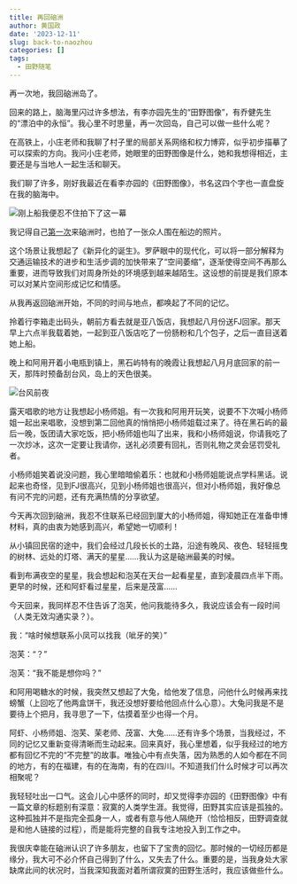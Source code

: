 ```yaml
---
title: 再回硇洲
author: 黄国政
date: '2023-12-11'
slug: back-to-naozhou
categories: []
tags:
  - 田野随笔
---
```


<!--more-->

再一次地，我回硇洲岛了。

回来的路上，脑海里闪过许多想法，有李亦园先生的“田野图像”，有乔健先生的“漂泊中的永恒”。我心里不时思量，再一次回岛，自己可以做一些什么呢？

在高铁上，小庄老师和我聊了村子里的局部关系网络和权力博弈，似乎初步描摹了可以探索的方向。我问小庄老师，她眼里的田野图像是什么，她和我想得相近，主要还是与当地人一起生活和聊天。

我们聊了许多，刚好我最近在看李亦园的《田野图像》，书名这四个字也一直盘旋在我的脑海中。

![刚上船我便忍不住拍下了这一幕](https://cdn.jsdelivr.net/gh/residualsun1/blog-static/images/2023/12/12-11-boat.jpg)

我记得自己[第一次](https://cdn.jsdelivr.net/gh/residualsun1/blog-static/images/2023/06/do-not-need-meaning/)来硇洲时，也拍了一张众人围在船边的照片。

这个场景让我想起了《新异化的诞生》。罗萨眼中的现代化，可以将一部分解释为交通运输技术的进步和生活步调的加快带来了“空间萎缩”，逐渐使得空间不再那么重要，进而导致我们对周身所处的环境感到越来越陌生。这设想的前提是我们原本可以对某片空间形成记忆和情感。

从我再返回硇洲开始，不同的时间与地点，都唤起了不同的记忆。

拎着行李箱走出码头，朝前方看去就是亚八饭店，我想起八月份送FJ回家。那天早上六点半我载着她，一起到亚八饭店吃了一份肠粉和几个包子，之后一直目送着她上船。

晚上和阿用开着小电瓶到镇上，黑石屿特有的晚霞让我想起八月月底回家的前一天，那阵时预备刮台风，岛上的天色很美。

![台风前夜](https://cdn.jsdelivr.net/gh/residualsun1/blog-static/images/2023/12/12-11-sunset.jpg)

露天唱歌的地方让我想起小杨师姐。有一次我和阿用开玩笑，说要不下次喊小杨师姐一起出来唱歌，没想到第二回他真的悄悄把小杨师姐载过来了。待在黑石屿的最后一晚，饭团请大家吃饭，把小杨师姐也叫了出来，我和小杨师姐说，你请我吃了一次炒冰，这次一定要让我请你，送礼必须要有回礼，否则礼物之灵会惩罚受礼者。

小杨师姐笑着说没问题，我心里暗暗偷着乐：也就和小杨师姐能说点学科黑话。说起来也奇怪，见到FJ很高兴，见到小杨师姐也很高兴，但对小杨师姐，我好像总有问不完的问题，还有充满热情的分享欲望。

今天再次回到硇洲，我忍不住联系已经回到厦大的小杨师姐，得知她正在准备申博材料，真的由衷为她感到高兴，希望她一切顺利！

从小镇回民宿的途中，我们会经过几段长长的土路，沿途有晚风、夜色、轻轻摇曳的树林、远处的灯塔、满天的星星……我认为这是硇洲最美的时候。

看到布满夜空的星星，我会想起和泡芙在天台一起看星星，直到凌晨四点半下雨。更早的时候，还和阿虾看过星星，后来是茂富……

今天回来，我同样忍不住告诉了泡芙，他问我能待多久，我说应该会有一段时间（人类无效沟通实录？）。

我：“啥时候想联系小凤可以找我（呲牙的笑）”

泡芙：“？”

泡芙：“我不能是想你吗？”

和阿用喝糖水的时候，我突然又想起了大兔，给他发了信息，问他什么时候再来找螃蟹（上回吃了他两盒饼干，我还没想好要给他回点什么心意）。大兔问我是不是要待上个把月，我寻思了一下，估摸着至少也得一个月。

阿虾、小杨师姐、泡芙、茉老师、茂富、大兔……还有许多个场景，当我经过，不同的记忆又重新变得清晰而生动起来。回来真好，我心里想着，似乎我经过的地方都有回忆不完的“不完整”的故事。唯独心中有点失落，因为熟悉的人如今都在不同的地方，有的在福建，有的在海南，有的在四川。不知道我们什么时候才可以再次相聚呢？

我轻轻吐出一口气。这会儿心中感怀的同时，却又觉得李亦园的《田野图像》中有一篇文章的标题别有深意：寂寞的人类学生涯。我觉得，田野其实应该是孤独的。这种孤独并不是指完全孤身一人，或者有意与他人隔绝开（恰恰相反，田野调查就是和他人链接的过程），而是能将完整的自我专注地投入到工作之中。

我很庆幸能在硇洲认识了许多朋友，也留下了宝贵的回忆。那时候的一切经历都是缘分，我大可不必介怀自己得到了什么，又失去了什么。重要的是，当我身处大家缺席此间的状况时，当我深知我面对着所谓寂寞的田野生活时，我应该做些什么。